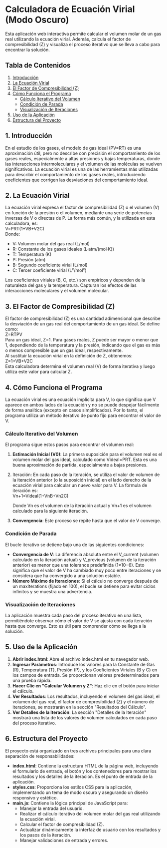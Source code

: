 # **Calculadora de Ecuación Virial (Modo Oscuro)**

Esta aplicación web interactiva permite calcular el volumen molar de un gas real utilizando la ecuación virial. Además, calcula el factor de compresibilidad (Z) y visualiza el proceso iterativo que se lleva a cabo para encontrar la solución.

## **Tabla de Contenidos**

1. [Introducción](#bookmark=id.yyu6vw2lbn2)  
2. [La Ecuación Virial](#bookmark=id.k2jihnb39b4m)  
3. [El Factor de Compresibilidad (Z)](#bookmark=id.8s0crwk9v1rt)  
4. [Cómo Funciona el Programa](#bookmark=id.v4za3ruim6xq)  
   * [Cálculo Iterativo del Volumen](#bookmark=id.gnmxw7o5ixky)  
   * [Condición de Parada](#bookmark=id.pid2gkog9gg9)  
   * [Visualización de Iteraciones](#bookmark=id.5n93zsqumntp)  
5. [Uso de la Aplicación](#bookmark=id.ek0r1rpdfoad)  
6. [Estructura del Proyecto](#bookmark=id.lvg4d5hqvhvp)

## **1\. Introducción**

En el estudio de los gases, el modelo de gas ideal (PV=RT) es una aproximación útil, pero no describe con precisión el comportamiento de los gases reales, especialmente a altas presiones y bajas temperaturas, donde las interacciones intermoleculares y el volumen de las moléculas se vuelven significativos. La ecuación virial es una de las herramientas más utilizadas para describir el comportamiento de los gases reales, introduciendo coeficientes que corrigen las desviaciones del comportamiento ideal.

## **2\. La Ecuación Virial**

La ecuación virial expresa el factor de compresibilidad (Z) o el volumen (V) en función de la presión o el volumen, mediante una serie de potencias inversas de V o directas de P. La forma más común, y la utilizada en esta calculadora, es:  
V=PRT​(1+VB​+V2C​)  
Donde:

* V: Volumen molar del gas real (L/mol)  
* R: Constante de los gases ideales (L·atm/(mol·K))  
* T: Temperatura (K)  
* P: Presión (atm)  
* B: Segundo coeficiente virial (L/mol)  
* C: Tercer coeficiente virial (L²/mol²)

Los coeficientes viriales (B, C, etc.) son empíricos y dependen de la naturaleza del gas y la temperatura. Capturan los efectos de las interacciones moleculares y el volumen molecular.

## **3\. El Factor de Compresibilidad (Z)**

El factor de compresibilidad (Z) es una cantidad adimensional que describe la desviación de un gas real del comportamiento de un gas ideal. Se define como:  
Z=RTPV​  
Para un gas ideal, Z=1. Para gases reales, Z puede ser mayor o menor que 1, dependiendo de la temperatura y la presión, indicando que el gas es más o menos compresible que un gas ideal, respectivamente.  
Al sustituir la ecuación virial en la definición de Z, obtenemos:  
Z=1+VB​+V2C​  
Esta calculadora determina el volumen real (V) de forma iterativa y luego utiliza este valor para calcular Z.

## **4\. Cómo Funciona el Programa**

La ecuación virial es una ecuación implícita para V, lo que significa que V aparece en ambos lados de la ecuación y no se puede despejar fácilmente de forma analítica (excepto en casos simplificados). Por lo tanto, el programa utiliza un método iterativo de punto fijo para encontrar el valor de V.

### **Cálculo Iterativo del Volumen**

El programa sigue estos pasos para encontrar el volumen real:

1. **Estimación Inicial (**V0​**)**: La primera suposición para el volumen real es el volumen molar del gas ideal, calculado como Videal​=PRT​. Esta es una buena aproximación de partida, especialmente a bajas presiones.  
2. Iteración: En cada paso de la iteración, se utiliza el valor de volumen de la iteración anterior (o la suposición inicial) en el lado derecho de la ecuación virial para calcular un nuevo valor para V. La fórmula de iteración es:  
   Vn+1​=Videal​(1+Vn​B​+Vn2​C​)

   Donde Vn​ es el volumen de la iteración actual y Vn+1​ es el volumen calculado para la siguiente iteración.  
3. **Convergencia**: Este proceso se repite hasta que el valor de V converge.

### **Condición de Parada**

El bucle iterativo se detiene bajo una de las siguientes condiciones:

* **Convergencia de V**: La diferencia absoluta entre el V\_current (volumen calculado en la iteración actual) y V\_previous (volumen de la iteración anterior) es menor que una tolerance predefinida (1×10−6). Esto significa que el valor de V ha cambiado muy poco entre iteraciones y se considera que ha convergido a una solución estable.  
* **Número Máximo de Iteraciones**: Si el cálculo no converge después de un maxIterations (fijado en 100), el bucle se detiene para evitar ciclos infinitos y se muestra una advertencia.

### **Visualización de Iteraciones**

La aplicación muestra cada paso del proceso iterativo en una lista, permitiéndote observar cómo el valor de V se ajusta con cada iteración hasta que converge. Esto es útil para comprender cómo se llega a la solución.

## **5\. Uso de la Aplicación**

1. **Abrir index.html**: Abre el archivo index.html en tu navegador web.  
2. **Ingresar Parámetros**: Introduce los valores para la Constante de Gas (R), Temperatura (T), Presión (P), y los Coeficientes Viriales (B y C) en los campos de entrada. Se proporcionan valores predeterminados para una prueba rápida.  
3. **Hacer Clic en "Calcular Volumen y Z"**: Haz clic en el botón para iniciar el cálculo.  
4. **Ver Resultados**: Los resultados, incluyendo el volumen del gas ideal, el volumen del gas real, el factor de compresibilidad (Z) y el número de iteraciones, se mostrarán en la sección "Resultados del Cálculo".  
5. **Ver Detalles de la Iteración**: La sección "Detalles de la Iteración" mostrará una lista de los valores de volumen calculados en cada paso del proceso iterativo.

## **6\. Estructura del Proyecto**

El proyecto está organizado en tres archivos principales para una clara separación de responsabilidades:

* **index.html**: Contiene la estructura HTML de la página web, incluyendo el formulario de entrada, el botón y los contenedores para mostrar los resultados y los detalles de la iteración. Es el punto de entrada de la aplicación.  
* **styles.css**: Proporciona los estilos CSS para la aplicación, implementando un tema de modo oscuro y asegurando un diseño responsivo y estético.  
* **main.js**: Contiene la lógica principal de JavaScript para:  
  * Manejar la entrada del usuario.  
  * Realizar el cálculo iterativo del volumen molar del gas real utilizando la ecuación virial.  
  * Calcular el factor de compresibilidad (Z).  
  * Actualizar dinámicamente la interfaz de usuario con los resultados y los pasos de la iteración.  
  * Manejar validaciones de entrada y errores.